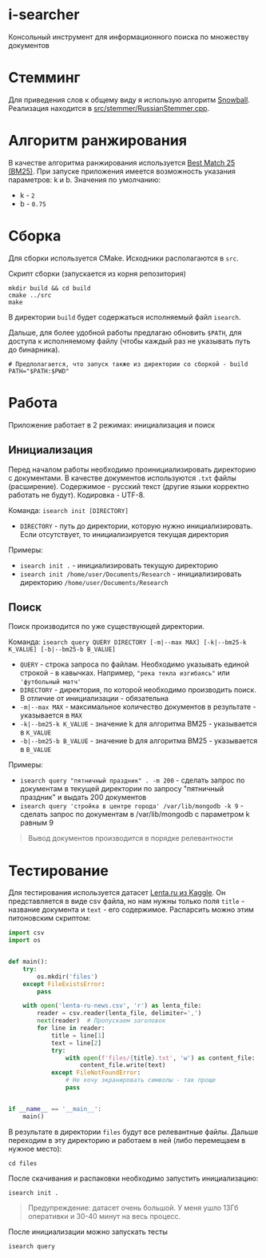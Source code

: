 # i-searcher

Консольный инструмент для информационного поиска по множеству документов


# Стемминг

Для приведения слов к общему виду я использую алгоритм [Snowball](https://snowballstem.org/algorithms/russian/stemmer.html).
Реализация находится в [src/stemmer/RussianStemmer.cpp](./src/stemmer/RussianStemmer.cpp).

# Алгоритм ранжирования

В качестве алгоритма ранжирования используется [Best Match 25 (BM25)](https://ru.wikipedia.org/wiki/Okapi_BM25).
При запуске приложения имеется возможность указания параметров: k и b.
Значения по умолчанию:
- k - `2`
- b - `0.75`

# Сборка

Для сборки используется CMake. Исходники располагаются в `src`.

Скрипт сборки (запускается из корня репозитория)

```shell
mkdir build && cd build
cmake ../src
make
```

В директории `build` будет содержаться исполняемый файл `isearch`.

Дальше, для более удобной работы предлагаю обновить `$PATH`, для доступа к исполняемому файлу (чтобы каждый раз не указывать путь до бинарника).

```shell
# Предполагается, что запуск также из директории со сборкой - build
PATH="$PATH:$PWD"
```

# Работа 

Приложение работает в 2 режимах: инициализация и поиск

## Инициализация

Перед началом работы необходимо проинициализировать директорию с документами.
В качестве документов используются `.txt` файлы (расширение).
Содержимое - русский текст (другие языки корректно работать не будут).
Кодировка - UTF-8.

Команда: `isearch init [DIRECTORY]`
- `DIRECTORY` - путь до директории, которую нужно инициализировать. Если отсутствует, то инициализируется текущая директория 

Примеры:
- `isearch init .` - инициализировать текущую директорию
- `isearch init /home/user/Documents/Research` - инициализировать директорию `/home/user/Documents/Research` 

## Поиск

Поиск производится по уже существующей директории.

Команда: `isearch query QUERY DIRECTORY [-m|--max MAX] [-k|--bm25-k K_VALUE] [-b|--bm25-b B_VALUE]`
- `QUERY` - строка запроса по файлам. Необходимо указывать единой строкой - в кавычках. Например, `"река текла изгибаясь"` или `'футбольный матч'`
- `DIRECTORY` - директория, по которой необходимо производить поиск. В отличие от инициализации - обязательна
- `-m|--max MAX` - максимальное количество документов в результате - указывается в `MAX`
- `-k|--bm25-k K_VALUE` - значение k для алгоритма BM25 - указывается в `K_VALUE`
- `-b|--bm25-b B_VALUE` - значение b для алгоритма BM25 - указывается в `B_VALUE` 

Примеры:
- `isearch query "пятничный праздник" . -m 200` - сделать запрос по документам в текущей директории по запросу "пятничный праздник" и выдать 200 документов
- `isearch query 'стройка в центре города' /var/lib/mongodb -k 9` - сделать запрос по документам в /var/lib/mongodb с параметром k равным 9

> Вывод документов производится в порядке релевантности

# Тестирование

Для тестирования используется датасет [Lenta.ru из Kaggle](https://www.kaggle.com/datasets/yutkin/corpus-of-russian-news-articles-from-lenta?select=lenta-ru-news.csv).
Он представляется в виде csv файла, но нам нужны только поля `title` - название документа и `text` - его содержимое.
Распарсить можно этим питоновским скриптом:

```python
import csv
import os


def main():
    try:
        os.mkdir('files')
    except FileExistsError:
        pass

    with open('lenta-ru-news.csv', 'r') as lenta_file:
        reader = csv.reader(lenta_file, delimiter=',')
        next(reader)  # Пропускаем заголовок
        for line in reader:
            title = line[1]
            text = line[2]
            try:
                with open(f'files/{title}.txt', 'w') as content_file:
                    content_file.write(text)
            except FileNotFoundError:
                # Не хочу экранировать символы - так проще
                pass


if __name__ == '__main__':
    main()
```

В результате в директории `files` будут все релевантные файлы. Дальше переходим в эту директорию и работаем в ней (либо перемещаем в нужное место):

```shell
cd files
```

После скачивания и распаковки необходимо запустить инициализацию:

```shell
isearch init .
```

> Предупреждение: датасет очень большой. У меня ушло 13Гб оперативки и 30-40 минут на весь процесс.

После инициализации можно запускать тесты

```shell
isearch query 
```
